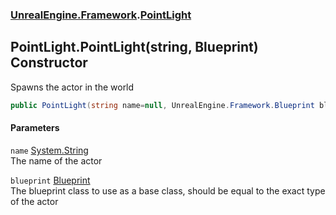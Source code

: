 ### [UnrealEngine.Framework](UnrealEngine_Framework.md 'UnrealEngine.Framework').[PointLight](PointLight.md 'UnrealEngine.Framework.PointLight')
## PointLight.PointLight(string, Blueprint) Constructor
Spawns the actor in the world  
```csharp
public PointLight(string name=null, UnrealEngine.Framework.Blueprint blueprint=null);
```
#### Parameters
<a name='UnrealEngine_Framework_PointLight_PointLight(string_UnrealEngine_Framework_Blueprint)_name'></a>
`name` [System.String](https://docs.microsoft.com/en-us/dotnet/api/System.String 'System.String')  
The name of the actor
  
<a name='UnrealEngine_Framework_PointLight_PointLight(string_UnrealEngine_Framework_Blueprint)_blueprint'></a>
`blueprint` [Blueprint](Blueprint.md 'UnrealEngine.Framework.Blueprint')  
The blueprint class to use as a base class, should be equal to the exact type of the actor
  
